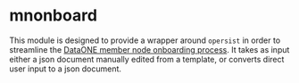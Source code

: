 # mnonboard

This module is designed to provide a wrapper around `opersist` in order to streamline the [DataONE member node onboarding process](https://github.com/DataONEorg/mnlite/blob/feature/onboarding/docs/operation.md).
It takes as input either a json document manually edited from a template, or converts direct user input to a json document.
